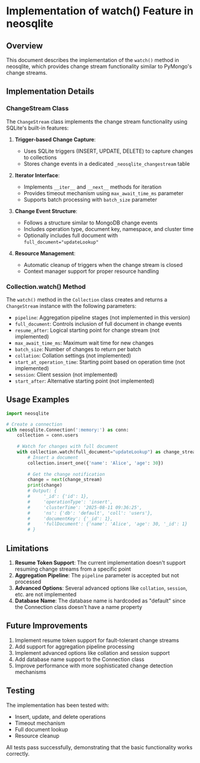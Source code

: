 # Implementation of watch() Feature in neosqlite

## Overview
This document describes the implementation of the `watch()` method in neosqlite, which provides change stream functionality similar to PyMongo's change streams.

## Implementation Details

### ChangeStream Class
The `ChangeStream` class implements the change stream functionality using SQLite's built-in features:

1. **Trigger-based Change Capture**: 
   - Uses SQLite triggers (INSERT, UPDATE, DELETE) to capture changes to collections
   - Stores change events in a dedicated `_neosqlite_changestream` table

2. **Iterator Interface**:
   - Implements `__iter__` and `__next__` methods for iteration
   - Provides timeout mechanism using `max_await_time_ms` parameter
   - Supports batch processing with `batch_size` parameter

3. **Change Event Structure**:
   - Follows a structure similar to MongoDB change events
   - Includes operation type, document key, namespace, and cluster time
   - Optionally includes full document with `full_document="updateLookup"`

4. **Resource Management**:
   - Automatic cleanup of triggers when the change stream is closed
   - Context manager support for proper resource handling

### Collection.watch() Method
The `watch()` method in the `Collection` class creates and returns a `ChangeStream` instance with the following parameters:

- `pipeline`: Aggregation pipeline stages (not implemented in this version)
- `full_document`: Controls inclusion of full document in change events
- `resume_after`: Logical starting point for change stream (not implemented)
- `max_await_time_ms`: Maximum wait time for new changes
- `batch_size`: Number of changes to return per batch
- `collation`: Collation settings (not implemented)
- `start_at_operation_time`: Starting point based on operation time (not implemented)
- `session`: Client session (not implemented)
- `start_after`: Alternative starting point (not implemented)

## Usage Examples

```python
import neosqlite

# Create a connection
with neosqlite.Connection(':memory:') as conn:
    collection = conn.users
    
    # Watch for changes with full document
    with collection.watch(full_document="updateLookup") as change_stream:
        # Insert a document
        collection.insert_one({'name': 'Alice', 'age': 30})
        
        # Get the change notification
        change = next(change_stream)
        print(change)
        # Output: {
        #     '_id': {'id': 1}, 
        #     'operationType': 'insert', 
        #     'clusterTime': '2025-08-11 09:36:25', 
        #     'ns': {'db': 'default', 'coll': 'users'}, 
        #     'documentKey': {'_id': 1}, 
        #     'fullDocument': {'name': 'Alice', 'age': 30, '_id': 1}
        # }
```

## Limitations

1. **Resume Token Support**: The current implementation doesn't support resuming change streams from a specific point
2. **Aggregation Pipeline**: The `pipeline` parameter is accepted but not processed
3. **Advanced Options**: Several advanced options like `collation`, `session`, etc. are not implemented
4. **Database Name**: The database name is hardcoded as "default" since the Connection class doesn't have a name property

## Future Improvements

1. Implement resume token support for fault-tolerant change streams
2. Add support for aggregation pipeline processing
3. Implement advanced options like collation and session support
4. Add database name support to the Connection class
5. Improve performance with more sophisticated change detection mechanisms

## Testing

The implementation has been tested with:
- Insert, update, and delete operations
- Timeout mechanism
- Full document lookup
- Resource cleanup

All tests pass successfully, demonstrating that the basic functionality works correctly.